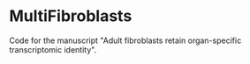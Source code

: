 # MultiFibroblasts
Code for the manuscript "Adult fibroblasts retain organ-specific transcriptomic identity". 
